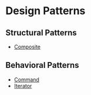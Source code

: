 # Design Patterns

## Structural Patterns

- [Composite](https://github.com/Porter84/HarrisonJones/blob/master/patterns/composite/composite.md)

## Behavioral Patterns

- [Command](https://github.com/Porter84/HarrisonJones/blob/master/patterns/command/command.md)
- [Iterator](https://github.com/Porter84/HarrisonJones/blob/master/patterns/iterator/iterator.md)